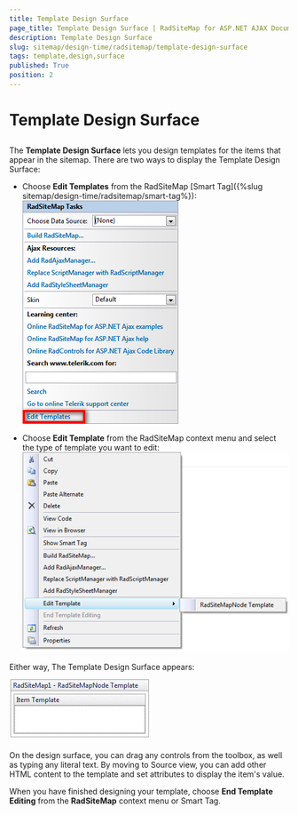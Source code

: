 ```yaml
---
title: Template Design Surface
page_title: Template Design Surface | RadSiteMap for ASP.NET AJAX Documentation
description: Template Design Surface
slug: sitemap/design-time/radsitemap/template-design-surface
tags: template,design,surface
published: True
position: 2
---
```


# Template Design Surface



## 

The **Template Design Surface** lets you design templates for the items that appear in the sitemap. There are two ways to display the Template Design Surface:

* Choose **Edit Templates** from the RadSiteMap [Smart Tag]({%slug sitemap/design-time/radsitemap/smart-tag%}):![RadSiteMap Edit Templates](images/sitemap_edittemplates.png)

* Choose **Edit Template** from the RadSiteMap context menu and select the type of template you want to edit:![RadSiteMap Edit Tempate Type](images/sitemap_edittemplatetype.png)

Either way, The Template Design Surface appears:



![RadSiteMap Design Surface Area](images/sitemap_designsurfacearea.png)

On the design surface, you can drag any controls from the toolbox, as well as typing any literal text. By moving to Source view, you can add other HTML content to the template and set attributes to display the item's value.

When you have finished designing your template, choose **End Template Editing** from the **RadSiteMap** context menu or Smart Tag.
